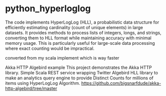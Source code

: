 # python_hyperloglog

The code implements HyperLogLog (HLL), a probabilistic data structure for efficiently estimating cardinality (count of unique elements) in large datasets. It provides methods to process lists of integers, longs, and strings, converting them to HLL format while maintaining accuracy with minimal memory usage. This is particularly useful for large-scale data processing where exact counting would be impractical.

converted from my scala implement which is way faster


Akka HTTP Algebird example
This project demonstrates the Akka HTTP library. Simple Scala REST service wrapping Twitter Algebird HLL library to make an analytics query engine to provide Distinct Counts for millions of items using HyperLogLog Algorithm.
https://github.com/bigsnarfdude/akka-http-algebird/tree/master
